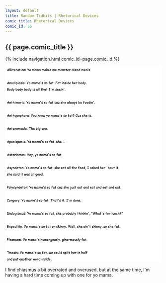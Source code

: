 ```yaml
---
layout: default
title: Random Tidbits | Rhetorical Devices
comic_title: Rhetorical Devices
comic_id: 55
---
```


## {{ page.comic_title }}

{% include navigation.html comic_id=page.comic_id %}

![](/assets/images/55.png)

I find chiasmus a bit overrated and overused, but at the same time, I'm having a hard time coming up with one for yo mama.
